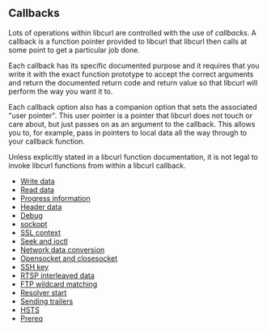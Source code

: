 ## Callbacks

Lots of operations within libcurl are controlled with the use of *callbacks*.
A callback is a function pointer provided to libcurl that libcurl then calls
at some point to get a particular job done.

Each callback has its specific documented purpose and it requires that you
write it with the exact function prototype to accept the correct arguments and
return the documented return code and return value so that libcurl will
perform the way you want it to.

Each callback option also has a companion option that sets the associated
"user pointer". This user pointer is a pointer that libcurl does not touch or
care about, but just passes on as an argument to the callback. This allows you
to, for example, pass in pointers to local data all the way through to your
callback function.

Unless explicitly stated in a libcurl function documentation, it is not
legal to invoke libcurl functions from within a libcurl callback.

 * [Write data](callbacks/write.md)
 * [Read data](callbacks/read.md)
 * [Progress information](callbacks/progress.md)
 * [Header data](callbacks/header.md)
 * [Debug](callbacks/debug.md)
 * [sockopt](callbacks/sockopt.md)
 * [SSL context](callbacks/sslcontext.md)
 * [Seek and ioctl](callbacks/seek.md)
 * [Network data conversion](callbacks/conversions.md)
 * [Opensocket and closesocket](callbacks/openclosesocket.md)
 * [SSH key](callbacks/sshkey.md)
 * [RTSP interleaved data](callbacks/rtsp.md)
 * [FTP wildcard matching](callbacks/ftpmatch.md)
 * [Resolver start](callbacks/resolver.md)
 * [Sending trailers](callbacks/trailers.md)
 * [HSTS](callbacks/hsts.md)
 * [Prereq](callbacks/prereq.md)
